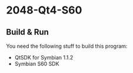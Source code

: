 2048-Qt4-S60
========

## Build & Run

You need the following stuff to build this program:

 - QtSDK for Symbian 1.1.2
 - Symbian S60 SDK
